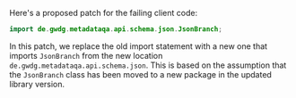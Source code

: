 Here's a proposed patch for the failing client code:
```java
import de.gwdg.metadataqa.api.schema.json.JsonBranch;
```
In this patch, we replace the old import statement with a new one that imports `JsonBranch` from the new location `de.gwdg.metadataqa.api.schema.json`. This is based on the assumption that the `JsonBranch` class has been moved to a new package in the updated library version.